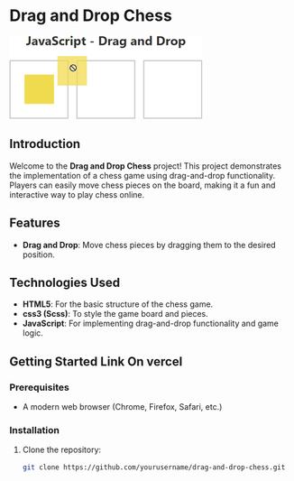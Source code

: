 # Drag and Drop Chess

![Drag Drop Chess](images/swap.png) <!-- Update the path if needed after adding the image -->

## Introduction

Welcome to the **Drag and Drop Chess** project! This project demonstrates the implementation of a chess game using drag-and-drop functionality. Players can easily move chess pieces on the board, making it a fun and interactive way to play chess online.

## Features

- **Drag and Drop**: Move chess pieces by dragging them to the desired position.

## Technologies Used

- **HTML5**: For the basic structure of the chess game.
- **css3 (Scss)**: To style the game board and pieces.
- **JavaScript**: For implementing drag-and-drop functionality and game logic.

## Getting Started Link On vercel

### Prerequisites

- A modern web browser (Chrome, Firefox, Safari, etc.)

### Installation

1. Clone the repository:
   ```bash
   git clone https://github.com/yourusername/drag-and-drop-chess.git
   ```
